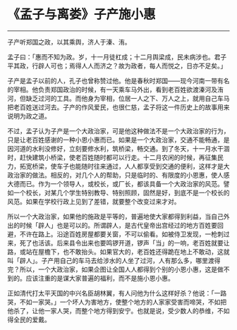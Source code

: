 # 《孟子与离娄》子产施小惠

------

子产听郑国之政，以其乘舆，济人于溱、洧。

孟子曰：「惠而不知为政。岁，十一月徒杠成；十二月舆梁成，民未病涉也。君子平其政，行辟人可也；焉得人人而济之？故为政者，每人而悦之，日亦不足矣。」

子产是孟子以前的人，孔子也曾称赞过他。他是春秋时郑国——现今河南一带有名的宰相。他负责郑国政治的时候，有一天乘车马外出，看到老百姓欲渡溱河及洧河，但缺乏过河的工具。而他身为宰相，位居一人之下、万人之上，就用自己车马把老百姓送过河去。子产的作风爱民，也很仁慈，孟子将这一件历史上的故事用来说明为政之道。

不过，孟子认为子产是一个大政治家，可是他这种做法不是一个大政治家的行为，只是让老百姓感谢的一种小恩小惠而已。如果是一个大政治家，交通不能畅通，是因河道的水利没修好，立刻要修水利，筑桥梁，畅交通。到了冬天，十一月水干涸时，赶快建筑小桥梁，使老百姓随时都可以行走。十二月农闲的时候，再征集民力，拓宽桥梁，使车子也能随时往来通过，人人都享受到交通的便利，这样才是大政治家的做法。相反的，对几个人的帮助，只是临时的、有限度的小恩惠，使人感大德而已。作为一个领导人，或校长，或厂长，都该具备一个大政治家的风范。譬如一个校长，对某几个学生特别教导、特别照顾，固然是好，到底不是一个校长的风范。如果在学校行政上见到了差错，就要整个改变过来才对。

所以一个大政治家，如果他的施政是平等的，普遍地使大家都得到利益，当自己外出的时候「辟人」也是可以的。所谓辟人，是古代皇帝出宫经过的地方百姓要回避，不许在路上。沿途百姓房屋都要关窗，不可以偷看。如被侍卫发现，一枪刺过来，死了也活该。后来县令出来也要鸣锣开道，锣声「当」的一响，老百姓就要让路，或站在屋檐下，也不敢抬头。如果官大的，老百姓还得跪在地上不敢动，这就叫「辟人」。子产用自己的车马去给涉水的人坐了过河，人有那么多，哪里渡得完？所以，一个大政治家，如果企图让全国人人都得到个别的小恩小惠，这是做不到的。应该注重的是谋大家普遍的福利，而不是施小恩小惠。

正如清代打太平天国的中兴名臣胡林翼，有人问他为什么这样好杀？他说：「一路哭，不如一家哭。」一个坏人为害地方，使整个地方的人家家受害而啼哭，不如把他杀了，让他一家人哭，而整个地方得到安宁。也就是说，受少数人的恭维，不如得全民的爱戴。

